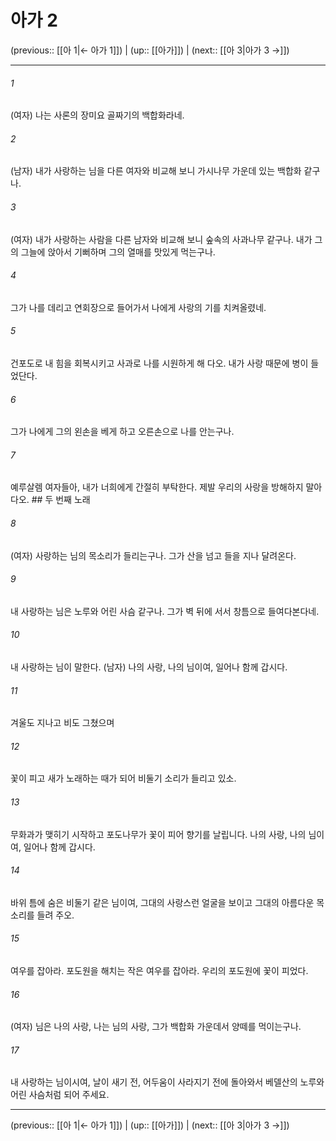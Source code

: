 # 아가 2

(previous:: [[아 1|← 아가 1]]) | (up:: [[아가]]) | (next:: [[아 3|아가 3 →]])

***




###### 1 

(여자) 나는 사론의 장미요 골짜기의 백합화라네. 



###### 2 

(남자) 내가 사랑하는 님을 다른 여자와 비교해 보니 가시나무 가운데 있는 백합화 같구나. 



###### 3 

(여자) 내가 사랑하는 사람을 다른 남자와 비교해 보니 숲속의 사과나무 같구나. 내가 그의 그늘에 앉아서 기뻐하며 그의 열매를 맛있게 먹는구나. 



###### 4 

그가 나를 데리고 연회장으로 들어가서 나에게 사랑의 기를 치켜올렸네. 



###### 5 

건포도로 내 힘을 회복시키고 사과로 나를 시원하게 해 다오. 내가 사랑 때문에 병이 들었단다. 



###### 6 

그가 나에게 그의 왼손을 베게 하고 오른손으로 나를 안는구나. 



###### 7 

예루살렘 여자들아, 내가 너희에게 간절히 부탁한다. 제발 우리의 사랑을 방해하지 말아다오. ## 두 번째 노래 



###### 8 

(여자) 사랑하는 님의 목소리가 들리는구나. 그가 산을 넘고 들을 지나 달려온다. 



###### 9 

내 사랑하는 님은 노루와 어린 사슴 같구나. 그가 벽 뒤에 서서 창틈으로 들여다본다네. 



###### 10 

내 사랑하는 님이 말한다. (남자) 나의 사랑, 나의 님이여, 일어나 함께 갑시다. 



###### 11 

겨울도 지나고 비도 그쳤으며 



###### 12 

꽃이 피고 새가 노래하는 때가 되어 비둘기 소리가 들리고 있소. 



###### 13 

무화과가 맺히기 시작하고 포도나무가 꽃이 피어 향기를 날립니다. 나의 사랑, 나의 님이여, 일어나 함께 갑시다. 



###### 14 

바위 틈에 숨은 비둘기 같은 님이여, 그대의 사랑스런 얼굴을 보이고 그대의 아름다운 목소리를 들려 주오. 



###### 15 

여우를 잡아라. 포도원을 해치는 작은 여우를 잡아라. 우리의 포도원에 꽃이 피었다. 



###### 16 

(여자) 님은 나의 사랑, 나는 님의 사랑, 그가 백합화 가운데서 양떼를 먹이는구나. 



###### 17 

내 사랑하는 님이시여, 날이 새기 전, 어두움이 사라지기 전에 돌아와서 베델산의 노루와 어린 사슴처럼 되어 주세요.

***

(previous:: [[아 1|← 아가 1]]) | (up:: [[아가]]) | (next:: [[아 3|아가 3 →]])
